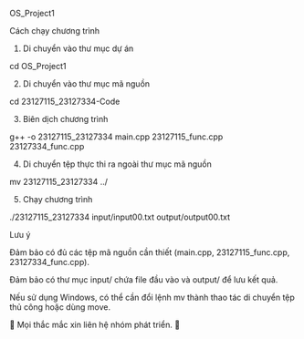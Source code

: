 OS_Project1

Cách chạy chương trình

1. Di chuyển vào thư mục dự án

cd OS_Project1

2. Di chuyển vào thư mục mã nguồn

cd 23127115_23127334-Code

3. Biên dịch chương trình

g++ -o 23127115_23127334 main.cpp 23127115_func.cpp 23127334_func.cpp

4. Di chuyển tệp thực thi ra ngoài thư mục mã nguồn

mv 23127115_23127334 ../

5. Chạy chương trình

./23127115_23127334 input/input00.txt output/output00.txt

Lưu ý

Đảm bảo có đủ các tệp mã nguồn cần thiết (main.cpp, 23127115_func.cpp, 23127334_func.cpp).

Đảm bảo có thư mục input/ chứa file đầu vào và output/ để lưu kết quả.

Nếu sử dụng Windows, có thể cần đổi lệnh mv thành thao tác di chuyển tệp thủ công hoặc dùng move.

📌 Mọi thắc mắc xin liên hệ nhóm phát triển. 🚀

